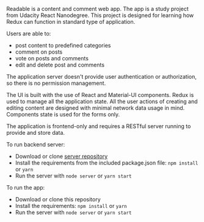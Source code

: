 Readable is a content and comment web app. The app is a study project from Udacity React Nanodegree. This project is designed for learning how Redux can function in standard type of application.

Users are able to:
- post content to predefined categories
- comment on posts
- vote on posts and comments
- edit and delete post and comments

The application server doesn't provide user authentication or authorization, so there is no permission management.

The UI is built with the use of React and Material-UI components. Redux is used to manage all the application state. All the user actions of creating and editing content are designed with minimal network data usage in mind. Components state is used for the forms only.

The application is frontend-only and requires a RESTful server running to provide and store data.

To run backend server: 
- Download or clone [server repository](https://github.com/udacity/reactnd-project-readable-starter)
- Install the requirements from the included package.json file: `npm install` or `yarn`
- Run the server with `node server` or `yarn start`

To run the app:
- Download or clone this repository
- Install the requirements: `npm install` or `yarn`
- Run the server with `node server` or `yarn start`